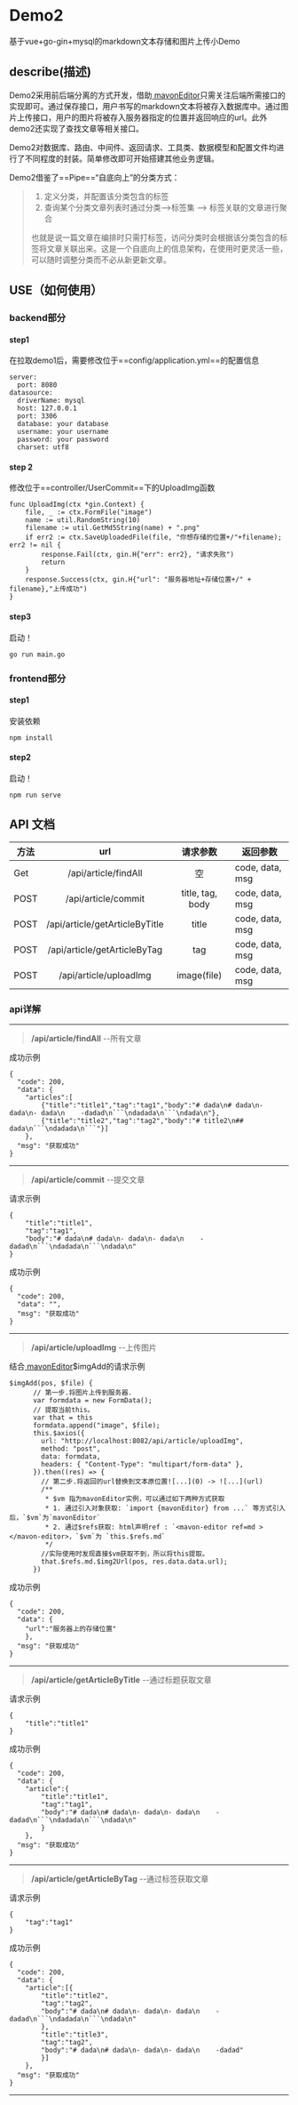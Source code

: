 # Demo2
基于vue+go-gin+mysql的markdown文本存储和图片上传小Demo
## describe(描述)
Demo2采用前后端分离的方式开发，借助[ mavonEditor](https://github.com/hinesboy/mavonEditor/blob/master/doc/cn/upload-images.md)只需关注后端所需接口的实现即可。通过保存接口，用户书写的markdown文本将被存入数据库中。通过图片上传接口，用户的图片将被存入服务器指定的位置并返回响应的url。此外demo2还实现了查找文章等相关接口。

Demo2对数据库、路由、中间件、返回请求、工具类、数据模型和配置文件均进行了不同程度的封装。简单修改即可开始搭建其他业务逻辑。

Demo2借鉴了==Pipe==“自底向上”的分类方式：
> 1. 定义分类，并配置该分类包含的标签
> 2. 查询某个分类文章列表时通过分类-->标签集 --> 标签关联的文章进行聚合
>
> 也就是说一篇文章在编排时只需打标签，访问分类时会根据该分类包含的标签将文章关联出来。这是一个自底向上的信息架构，在使用时更灵活一些，可以随时调整分类而不必从新更新文章。


## USE（如何使用）

### backend部分
#### step1 
在拉取demo1后，需要修改位于==config/application.yml==的配置信息
```
server:
  port: 8080
datasource:
  driverName: mysql
  host: 127.0.0.1
  port: 3306
  database: your database
  username: your username
  password: your password
  charset: utf8
```
#### step 2
修改位于==controller/UserCommit==下的UploadImg函数
```
func UploadImg(ctx *gin.Context) {
	file, _ := ctx.FormFile("image")
	name := util.RandomString(10)
	filename := util.GetMd5String(name) + ".png"
	if err2 := ctx.SaveUploadedFile(file, "你想存储的位置+/"+filename); err2 != nil {
		response.Fail(ctx, gin.H{"err": err2}, "请求失败")
		return
	}
	response.Success(ctx, gin.H{"url": "服务器地址+存储位置+/" + filename},"上传成功")
}

```

#### step3
启动！
```
go run main.go
```

### frontend部分
#### step1
安装依赖
```
npm install
```
#### step2
启动！
```
npm run serve
```


## API 文档

| 方法   | url | 请求参数 | 返回参数 | 
| -------- | :----------: | :---------:|---------------|
|Get     |  /api/article/findAll | 空 | code, data, msg |
|POST     |  /api/article/commit | title, tag, body | code, data, msg |
|POST     | /api/article/getArticleByTitle | title | code, data, msg |
|POST     |  /api/article/getArticleByTag | tag | code, data, msg |
|POST     |  /api/article/uploadImg | image(file) | code, data, msg |

### api详解
----
> **/api/article/findAll** --所有文章

成功示例
```
{
  "code": 200,
  "data": {
	"articles":[
		{"title":"title1","tag":"tag1","body":"# dada\n# dada\n- dada\n- dada\n    -dadad\n```\ndadada\n```\ndada\n"},
		{"title":"title2","tag":"tag2","body":"# title2\n## dada\n```\ndadada\n```"}]
	},
  "msg": "获取成功"
}
```
---
> **/api/article/commit** --提交文章

请求示例
```
{
	"title":"title1",
	"tag":"tag1",
	"body":"# dada\n# dada\n- dada\n- dada\n    -dadad\n```\ndadada\n```\ndada\n"
}
```

成功示例
```
{
  "code": 200,
  "data": "",
  "msg": "获取成功"
}
```
-----
> **/api/article/uploadImg** --上传图片

结合[ mavonEditor](https://github.com/hinesboy/mavonEditor/blob/master/doc/cn/upload-images.md)$imgAdd的请求示例
```
$imgAdd(pos, $file) {
      // 第一步.将图片上传到服务器.
      var formdata = new FormData();
      // 提取当前this。
      var that = this
      formdata.append("image", $file);
      this.$axios({
        url: "http://localhost:8082/api/article/uploadImg",
        method: "post",
        data: formdata,
        headers: { "Content-Type": "multipart/form-data" },
      }).then((res) => {
        // 第二步.将返回的url替换到文本原位置![...](0) -> ![...](url)
        /**
         * $vm 指为mavonEditor实例，可以通过如下两种方式获取
         * 1. 通过引入对象获取: `import {mavonEditor} from ...` 等方式引入后，`$vm`为`mavonEditor`
         * 2. 通过$refs获取: html声明ref : `<mavon-editor ref=md ></mavon-editor>，`$vm`为 `this.$refs.md`
         */
        //实际使用时发现直接$vm获取不到，所以将this提取。
        that.$refs.md.$img2Url(pos, res.data.data.url);
      })
```

成功示例
```
{
  "code": 200,
  "data": {
	"url":"服务器上的存储位置"
	},
  "msg": "获取成功"
}
```
-----
> **/api/article/getArticleByTitle** --通过标题获取文章

请求示例
```
{
	"title":"title1"
}
```

成功示例
```
{
  "code": 200,
  "data": {
	"article":{
		"title":"title1",
		"tag":"tag1",
		"body":"# dada\n# dada\n- dada\n- dada\n    -dadad\n```\ndadada\n```\ndada\n"
		}
	},
  "msg": "获取成功"
}
```
-----
> **/api/article/getArticleByTag** --通过标签获取文章

请求示例
```
{
	"tag":"tag1"
}
```

成功示例
```
{
  "code": 200,
  "data": {
	"article":[{
		"title":"title2",
		"tag":"tag2",
		"body":"# dada\n# dada\n- dada\n- dada\n    -dadad\n```\ndadada\n```\ndada\n"
		},
		"title":"title3",
		"tag":"tag2",
		"body":"# dada\n# dada\n- dada\n- dada\n    -dadad"
		}]
	},
  "msg": "获取成功"
}
```
-----

